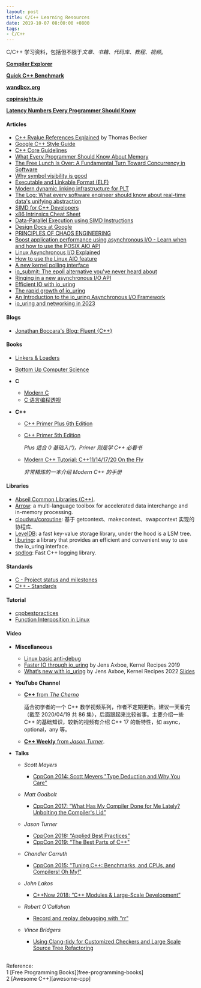 ```yaml
---
layout: post
title: C/C++ Learning Resources
date: 2019-10-07 08:00:00 +0800
tags:
- C/C++
---
```


C/C++ 学习资料，包括但不限于*文章*、*书籍*、*代码库*、*教程*、*视频*。

**[Compiler Explorer](https://godbolt.org/)**

**[Quick C++ Benchmark](https://quick-bench.com/)**

**[wandbox.org](https://wandbox.org/)**

**[cppinsights.io](https://cppinsights.io/)**

**[Latency Numbers Every Programmer Should Know](https://colin-scott.github.io/personal_website/research/interactive_latency.html)**

<h4>Articles</h4>

- [C++ Rvalue References Explained][rvalue_references] by Thomas Becker
- [Google C++ Style Guide][cppstyleguide]
- [C++ Core Guidelines][cppcoreguidelines]
- [What Every Programmer Should Know About Memory][cpumemory]
- [The Free Lunch Is Over: A Fundamental Turn Toward Concurrency in Software][freelunchover]
- [Why symbol visibility is good][why-symbol-visibility-is-good]
- [Executable and Linkable Format (ELF)][elf]
- [Modern dynamic linking infrastructure for PLT][3474]
- [The Log: What every software engineer should know about real-time data's unifying abstraction][the-log]
- [SIMD for C++ Developers][simd]
- [x86 Intrinsics Cheat Sheet][simd-cheat-sheet]
- [Data-Parallel Execution using SIMD Instructions](https://db.in.tum.de/teaching/ws1819/dataprocessing/chapter2.pdf)
- [Design Docs at Google][design-docs-at-google]
- [PRINCIPLES OF CHAOS ENGINEERING][principlesofchaos]
- [Boost application performance using asynchronous I/O - Learn when and how to use the POSIX AIO API](https://developer.ibm.com/articles/l-async/)
- [Linux Asynchronous I/O Explained](https://www.fsl.cs.sunysb.edu/~vass/linux-aio.txt)
- [How to use the Linux AIO feature](https://github.com/littledan/linux-aio)
- [A new kernel polling interface](https://lwn.net/Articles/743714/)
- [io_submit: The epoll alternative you've never heard about](https://blog.cloudflare.com/io_submit-the-epoll-alternative-youve-never-heard-about/)
- [Ringing in a new asynchronous I/O API](https://lwn.net/Articles/776703/)
- [Efficient IO with io_uring](https://kernel.dk/io_uring.pdf)
- [The rapid growth of io_uring](https://lwn.net/Articles/810414/)
- [An Introduction to the io_uring Asynchronous I/O Framework](https://blogs.oracle.com/linux/post/an-introduction-to-the-io-uring-asynchronous-io-framework)
- [io_uring and networking in 2023](https://github.com/axboe/liburing/wiki/io_uring-and-networking-in-2023)

<h4>Blogs</h4>

- [Jonathan Boccara's Blog: Fluent {C++}](https://www.fluentcpp.com/)

<h4>Books</h4>

- [Linkers & Loaders][linker_and_loaders]
- [Bottom Up Computer Science][bottomupcs]

- **C**

  - [Modern C][modernc]
  - [C 语言编程透视][cbook]

- **C++**

  - [C++ Primer Plus 6th Edition][cpp_primer_plus_6ed]

  - [C++ Primer 5th Edition][cpp_primer_5ed]

    *Plus 适合 0 基础入门，Primer 则是学 C++ 必看书*

  - [Modern C++ Tutorial: C++11/14/17/20 On the Fly][modern-cpp-tutorial]

    *非常精炼的一本介绍 Modern C++ 的手册*

<h4>Libraries</h4>

- [Abseil Common Libraries (C++)][abseil-cpp].
- [Arrow][arrow]: a multi-language toolbox for accelerated data interchange and in-memory processing.
- [cloudwu/coroutine](https://github.com/cloudwu/coroutine): 基于 getcontext、makecontext、swapcontext 实现的协程库.
- [LevelDB][leveldb]: a fast key-value storage library, under the hood is a LSM tree.
- [liburing][liburing]: a library that provides an efficient and convenient way to use the io_uring interface.
- [spdlog][spdlog]: Fast C++ logging library.

<h4>Standards</h4>

- [C - Project status and milestones](http://www.open-std.org/jtc1/sc22/wg14/www/projects)
- [C++ - Standards](http://www.open-std.org/jtc1/sc22/wg21/docs/standards)

<h4>Tutorial</h4>

- [cppbestpractices](https://github.com/lefticus/cppbestpractices)
- [Function Interposition in Linux](https://jayconrod.com/posts/23/tutorial-function-interposition-in-linux)

<h4>Video</h4>

- **Miscellaneous**

  - [Linux basic anti-debug][UTVp4jpJoyc]
  - [Faster IO through io_uring](https://www.youtube.com/watch?v=-5T4Cjw46ys) by Jens Axboe, Kernel Recipes 2019
  - [What’s new with io_uring](https://www.youtube.com/watch?v=ToSRCSijRuE) by Jens Axboe, Kernel Recipes 2022 [Slides](https://kernel.dk/axboe-kr2022.pdf)

- **YouTube Channel**

  - [**C++** from *The Cherno*][cpp_cherno]

    适合初学者的一个 C++ 教学视频系列，作者不定期更新。建议一天看完（截至 2020/04/19 共 86 集），后面跟起来比较省事。主要介绍一些 C++ 的基础知识，较新的视频有介绍 C++ 17 的新特性，如 async，optional，any 等。

  - [**C++ Weekly** from *Jason Turner*][cpp_weekly].

- **Talks**

  - *Scott Mayers*
    - [CppCon 2014: Scott Meyers "Type Deduction and Why You Care"][wQxj20X-tIU]

  - *Matt Godbolt*
    - [CppCon 2017: “What Has My Compiler Done for Me Lately? Unbolting the Compiler's Lid”][bSkpMdDe4g4]

  - *Jason Turner*
    - [CppCon 2018: “Applied Best Practices”][DHOlsEd0eDE]
    - [CppCon 2019: “The Best Parts of C++"][iz5Qx18H6lg]

  - *Chandler Carruth*
    - [CppCon 2015: "Tuning C++: Benchmarks, and CPUs, and Compilers! Oh My!"](https://www.youtube.com/watch?v=nXaxk27zwlk)

  - *John Lakos*
    - [C++Now 2018: “C++ Modules & Large-Scale Development”](https://www.youtube.com/watch?v=EglLjioQ9x0)

  - *Robert O'Callahan*
    - [Record and replay debugging with "rr"](https://www.youtube.com/watch?v=ytNlefY8PIE)

  - *Vince Bridgers*
    - [Using Clang-tidy for Customized Checkers and Large Scale Source Tree Refactoring](https://www.youtube.com/watch?v=UfLH7dORav8)

<br>
<span class="post-meta">
Reference:
</span>
<br>
<span class="post-meta">
1 [Free Programming Books][free-programming-books]<br>
2 [Awesome C++][awesome-cpp]<br>
</span>

[free-programming-books]: https://github.com/EbookFoundation/free-programming-books/blob/master/free-programming-books.md#c-1
[awesome-cpp]: https://github.com/fffaraz/awesome-cpp
[cpp_primer_plus_6ed]: /assets/pdf/books/C++.Primer.Plus.6th.Edition.Oct.2011.pdf
[cpp_primer_5ed]: /assets/pdf/books/C++.Primer.5th.Edition_2013.pdf
[rvalue_references]: http://thbecker.net/articles/rvalue_references/section_01.html
[cpp_cherno]: https://www.youtube.com/watch?v=18c3MTX0PK0&list=PLlrATfBNZ98dudnM48yfGUldqGD0S4FFb
[bSkpMdDe4g4]: https://www.youtube.com/watch?v=bSkpMdDe4g4
[DHOlsEd0eDE]: https://www.youtube.com/watch?v=DHOlsEd0eDE
[spdlog]: https://github.com/gabime/spdlog
[abseil-cpp]: https://github.com/abseil/abseil-cpp
[cppstyleguide]: https://google.github.io/styleguide/cppguide.html
[cppcoreguidelines]: https://github.com/isocpp/CppCoreGuidelines
[iz5Qx18H6lg]: https://www.youtube.com/watch?v=iz5Qx18H6lg
[wQxj20X-tIU]: https://www.youtube.com/watch?v=wQxj20X-tIU
[modern-cpp-tutorial]: https://github.com/changkun/modern-cpp-tutorial
[cpumemory]: https://people.freebsd.org/~lstewart/articles/cpumemory.pdf
[cpp_weekly]: https://www.youtube.com/watch?v=EJtqHLvAIZE&list=PLs3KjaCtOwSZ2tbuV1hx8Xz-rFZTan2J1
[freelunchover]: http://www.gotw.ca/publications/concurrency-ddj.htm
[linker_and_loaders]: https://wh0rd.org/books/linkers-and-loaders/linkers_and_loaders.pdf
[modernc]: https://modernc.gforge.inria.fr/
[why-symbol-visibility-is-good]: https://www.technovelty.org/code/why-symbol-visibility-is-good.html
[elf]: https://www.cs.stevens.edu/~jschauma/631A/elf.html
[cbook]: https://tinylab-1.gitbook.io/cbook/
[3474]: http://lambda-the-ultimate.org/node/3474
[bottomupcs]: https://github.com/ianw/bottomupcs
[UTVp4jpJoyc]: https://www.youtube.com/watch?v=UTVp4jpJoyc
[the-log]: https://engineering.linkedin.com/distributed-systems/log-what-every-software-engineer-should-know-about-real-time-datas-unifying
[simd]: http://const.me/articles/simd/simd.pdf
[simd-cheat-sheet]: assets/pdf/x86-intrin-cheatsheet-v2.1.pdf
[design-docs-at-google]: https://www.industrialempathy.com/posts/design-docs-at-google/
[principlesofchaos]: http://principlesofchaos.org/
[leveldb]: https://github.com/google/leveldb
[liburing]: https://github.com/axboe/liburing
[arrow]: https://github.com/apache/arrow
